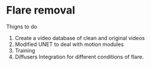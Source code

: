 # Flare removal


Thigns to do
1. Create a video database of clean and original videos
2. Modified UNET to deal with motion modules
3. Training
4. Diffusers Integration for different conditions of flare.